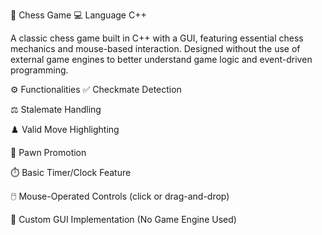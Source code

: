 🧠 Chess Game
💻 Language
C++

A classic chess game built in C++ with a GUI, featuring essential chess mechanics and mouse-based interaction. Designed without the use of external game engines to better understand game logic and event-driven programming.

⚙️ Functionalities
✅ Checkmate Detection

⚖️ Stalemate Handling

♟️ Valid Move Highlighting

🔁 Pawn Promotion

⏱️ Basic Timer/Clock Feature

🖱️ Mouse-Operated Controls (click or drag-and-drop)

📐 Custom GUI Implementation (No Game Engine Used)
